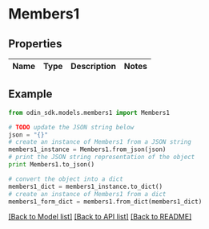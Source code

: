 # Members1


## Properties

Name | Type | Description | Notes
------------ | ------------- | ------------- | -------------

## Example

```python
from odin_sdk.models.members1 import Members1

# TODO update the JSON string below
json = "{}"
# create an instance of Members1 from a JSON string
members1_instance = Members1.from_json(json)
# print the JSON string representation of the object
print Members1.to_json()

# convert the object into a dict
members1_dict = members1_instance.to_dict()
# create an instance of Members1 from a dict
members1_form_dict = members1.from_dict(members1_dict)
```
[[Back to Model list]](../README.md#documentation-for-models) [[Back to API list]](../README.md#documentation-for-api-endpoints) [[Back to README]](../README.md)


